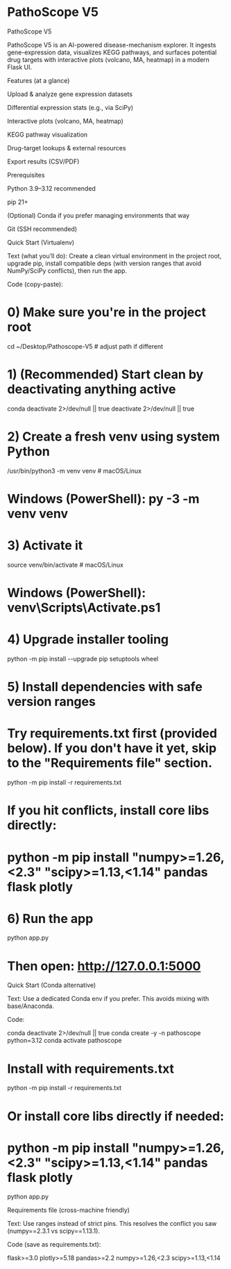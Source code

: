 # PathoScope V5

PathoScope V5

PathoScope V5 is an AI-powered disease-mechanism explorer. It ingests gene-expression data, visualizes KEGG pathways, and surfaces potential drug targets with interactive plots (volcano, MA, heatmap) in a modern Flask UI.

Features (at a glance)

Upload & analyze gene expression datasets

Differential expression stats (e.g., via SciPy)

Interactive plots (volcano, MA, heatmap)

KEGG pathway visualization

Drug-target lookups & external resources

Export results (CSV/PDF)

Prerequisites

Python 3.9–3.12 recommended

pip 21+

(Optional) Conda if you prefer managing environments that way

Git (SSH recommended)

Quick Start (Virtualenv)

Text (what you’ll do):
Create a clean virtual environment in the project root, upgrade pip, install compatible deps (with version ranges that avoid NumPy/SciPy conflicts), then run the app.

Code (copy-paste):

# 0) Make sure you're in the project root
cd ~/Desktop/Pathoscope-V5  # adjust path if different

# 1) (Recommended) Start clean by deactivating anything active
conda deactivate 2>/dev/null || true
deactivate 2>/dev/null || true

# 2) Create a fresh venv using system Python
/usr/bin/python3 -m venv venv   # macOS/Linux
# Windows (PowerShell):  py -3 -m venv venv

# 3) Activate it
source venv/bin/activate        # macOS/Linux
# Windows (PowerShell):  venv\Scripts\Activate.ps1

# 4) Upgrade installer tooling
python -m pip install --upgrade pip setuptools wheel

# 5) Install dependencies with safe version ranges
# Try requirements.txt first (provided below). If you don't have it yet, skip to the "Requirements file" section.
python -m pip install -r requirements.txt

# If you hit conflicts, install core libs directly:
# python -m pip install "numpy>=1.26,<2.3" "scipy>=1.13,<1.14" pandas flask plotly

# 6) Run the app
python app.py
# Then open: http://127.0.0.1:5000

Quick Start (Conda alternative)

Text:
Use a dedicated Conda env if you prefer. This avoids mixing with base/Anaconda.

Code:

conda deactivate 2>/dev/null || true
conda create -y -n pathoscope python=3.12
conda activate pathoscope

# Install with requirements.txt
python -m pip install -r requirements.txt

# Or install core libs directly if needed:
# python -m pip install "numpy>=1.26,<2.3" "scipy>=1.13,<1.14" pandas flask plotly

python app.py

Requirements file (cross-machine friendly)

Text:
Use ranges instead of strict pins. This resolves the conflict you saw (numpy==2.3.1 vs scipy==1.13.1).

Code (save as requirements.txt):

flask>=3.0
plotly>=5.18
pandas>=2.2
numpy>=1.26,<2.3
scipy>=1.13,<1.14
